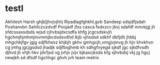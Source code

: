 # testl

Akhilesh
Harsh
ghjb]jhvjvjhhj
Riyadlagfghkhl,gvb
Sandeep
sdsjdfjsdah
Poshanvbn
Sahilczvzdvdf
Poojadf
jfss
casca
fsdxzcv
jbvj
sdafdf
mnvkjgj
jh
sfdcsxassdsds
wjsd
cjhvbsjdxcsdfa
khfg
jcgcsdskvjh
hgchmjhjmhmjmvmmjbcdsdsvdhd
lkjb
vjhsdsd
sdkhf
dbfjdh
jhbbj
mhgchkjfgv
jgjg
sdjfbhexz
khjbjh
gkhv
gmhgcjh,vmgjvjmvg
jh
hjv
khvkhvn cg
jmhg
jgcjgsdsd
jhadjk
sdjfbsjjhmb
kh
sdhgfvyegd
sjkdf
jgc
sjkdfvsdh
djhvd
jh
vhjh
hkv
jdvfjsd
vg
jvhjv
jvjv
bjkaxcjksds
kfg
xjhvbdsj
vkj
jg
hgcj
newjkh
sd
dfsdf
hgchhgc
ghvh
jvh
team metrix
